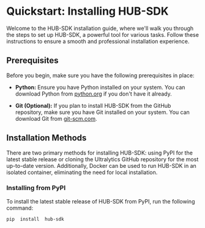 # Quickstart: Installing HUB-SDK

Welcome to the HUB-SDK installation guide, where we'll walk you through the steps to set up HUB-SDK, a powerful tool for various tasks. Follow these instructions to ensure a smooth and professional installation experience.

  

## Prerequisites
Before you begin, make sure you have the following prerequisites in place:

  

-  **Python:** Ensure you have Python installed on your system. You can download Python from [python.org](https://www.python.org/downloads/) if you don't have it already.

-  **Git (Optional):** If you plan to install HUB-SDK from the GitHub repository, make sure you have Git installed on your system. You can download Git from [git-scm.com](https://git-scm.com/downloads).  

## Installation Methods
There are two primary methods for installing HUB-SDK: using PyPI for the latest stable release or cloning the Ultralytics GitHub repository for the most up-to-date version. Additionally, Docker can be used to run HUB-SDK in an isolated container, eliminating the need for local installation.

### Installing from PyPI
To install the latest stable release of HUB-SDK from PyPI, run the following command:

```sh
pip  install  hub-sdk
```